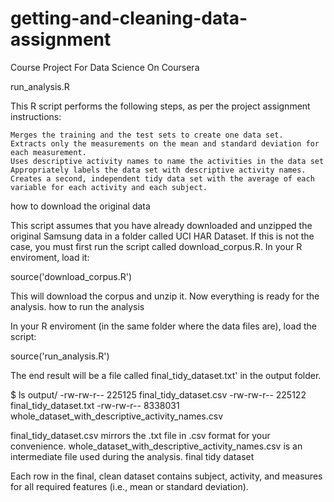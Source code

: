 # getting-and-cleaning-data-assignment
Course Project For Data Science On Coursera

run_analysis.R

This R script performs the following steps, as per the project assignment instructions:

    Merges the training and the test sets to create one data set.
    Extracts only the measurements on the mean and standard deviation for each measurement.
    Uses descriptive activity names to name the activities in the data set
    Appropriately labels the data set with descriptive activity names.
    Creates a second, independent tidy data set with the average of each variable for each activity and each subject.

how to download the original data

This script assumes that you have already downloaded and unzipped the original Samsung data in a folder called UCI HAR Dataset. If this is not the case, you must first run the script called download_corpus.R. In your R enviroment, load it:

source('download_corpus.R')

This will download the corpus and unzip it. Now everything is ready for the analysis.
how to run the analysis

In your R enviroment (in the same folder where the data files are), load the script:

source('run_analysis.R')

The end result will be a file called final_tidy_dataset.txt' in the output folder.

$ ls output/
-rw-rw-r--  225125 final_tidy_dataset.csv
-rw-rw-r--  225122 final_tidy_dataset.txt
-rw-rw-r-- 8338031 whole_dataset_with_descriptive_activity_names.csv

final_tidy_dataset.csv mirrors the .txt file in .csv format for your convenience. whole_dataset_with_descriptive_activity_names.csv is an intermediate file used during the analysis.
final tidy dataset

Each row in the final, clean dataset contains subject, activity, and measures for all required features (i.e., mean or standard deviation).
